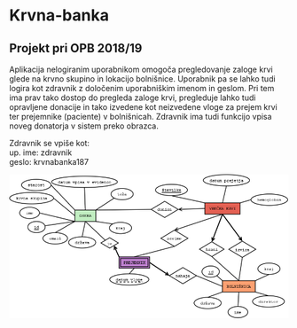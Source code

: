 # Krvna-banka
## Projekt pri OPB 2018/19

Aplikacija nelogiranim uporabnikom omogoča pregledovanje zaloge krvi glede na krvno skupino in lokacijo bolnišnice. Uporabnik pa se lahko tudi logira kot zdravnik z določenim uporabniškim imenom in geslom. Pri tem ima prav tako dostop do pregleda zaloge krvi, pregleduje lahko tudi opravljene donacije in tako izvedene kot neizvedene vloge za prejem krvi ter prejemnike (paciente) v bolnišnicah. Zdravnik ima tudi funkcijo vpisa noveg donatorja v sistem preko obrazca.

Zdravnik se vpiše kot: <br />
up. ime: zdravnik <br />
geslo: krvnabanka187 <br />

![alt text](kri.png) 
